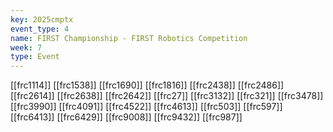 ```yaml
---
key: 2025cmptx
event_type: 4
name: FIRST Championship - FIRST Robotics Competition
week: 7
type: Event
---
```

[[frc1114]]
[[frc1538]]
[[frc1690]]
[[frc1816]]
[[frc2438]]
[[frc2486]]
[[frc2614]]
[[frc2638]]
[[frc2642]]
[[frc27]]
[[frc3132]]
[[frc321]]
[[frc3478]]
[[frc3990]]
[[frc4091]]
[[frc4522]]
[[frc4613]]
[[frc503]]
[[frc597]]
[[frc6413]]
[[frc6429]]
[[frc9008]]
[[frc9432]]
[[frc987]]

